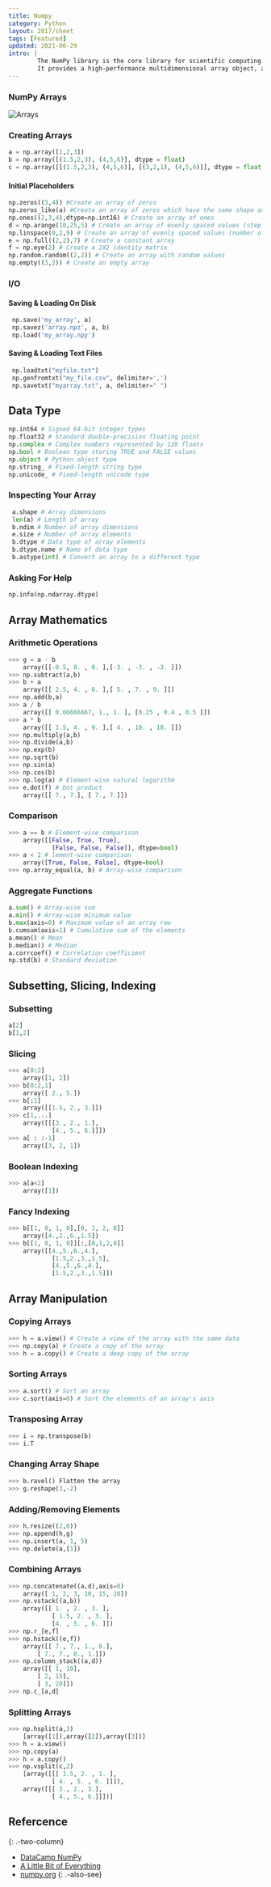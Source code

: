 ```yaml
---
title: Numpy
category: Python
layout: 2017/sheet
tags: [Featured]
updated: 2021-06-29
intro: | 
        The NumPy library is the core library for scientific computing in Python. 
        It provides a high-performance multidimensional array object, and tools for working with these arrays.
---
```



### NumPy Arrays

![Arrays](https://img-1253324855.cos.ap-chengdu.myqcloud.com/picgo/numpy.png)

### Creating Arrays

```python
a = np.array([1,2,3])
b = np.array([(1.5,2,3), (4,5,6)], dtype = float)
c = np.array([[(1.5,2,3), (4,5,6)], [(3,2,1), (4,5,6)]], dtype = float)
```

#### Initial Placeholders

```python
np.zeros((3,4)) #Create an array of zeros
np.zeros_like(a) #Create an array of zeros which have the same shape as a
np.ones((2,3,4),dtype=np.int16) # Create an array of ones
d = np.arange(10,25,5) # Create an array of evenly spaced values (step value)
np.linspace(0,2,9) # Create an array of evenly spaced values (number of samples)
e = np.full((2,2),7) # Create a constant array
f = np.eye(2) # Create a 2X2 identity matrix  
np.random.random((2,2)) # Create an array with random values
np.empty((3,2)) # Create an empty array
```

### I/O

#### Saving & Loading On Disk

```py
 np.save('my_array', a)
 np.savez('array.npz', a, b)
 np.load('my_array.npy')
```

#### Saving & Loading Text Files

```py
 np.loadtxt("myfile.txt")
 np.genfromtxt("my_file.csv", delimiter=',')
 np.savetxt("myarray.txt", a, delimiter=" ")
```

## Data Type

```python
np.int64 # Signed 64-bit integer types
np.float32 # Standard double-precision floating point
np.complex # Complex numbers represented by 128 floats
np.bool # Boolean type storing TRUE and FALSE values
np.object # Python object type
np.string_ # Fixed-length string type
np.unicode_ # Fixed-length unicode type
```

### Inspecting Your Array

```python
 a.shape # Array dimensions
 len(a) # Length of array
 b.ndim # Number of array dimensions 
 e.size # Number of array elements
 b.dtype # Data type of array elements
 b.dtype.name # Name of data type
 b.astype(int) # Convert an array to a different type
```

### Asking For Help

```python
np.info(np.ndarray.dtype)
```

## Array Mathematics

### Arithmetic Operations

```py
>>> g = a - b 
    array([[-0.5, 0. , 0. ],[-3. , -3. , -3. ]]) 
>>> np.subtract(a,b)
>>> b + a
    array([[ 2.5, 4. , 6. ],[ 5. , 7. , 9. ]]) 
>>> np.add(b,a)
>>> a / b
    array([[ 0.66666667, 1., 1. ], [0.25 , 0.4 , 0.5 ]])
>>> a * b
    array([[ 1.5, 4. , 9. ],[ 4. , 10. , 18. ]]) 
>>> np.multiply(a,b)
>>> np.divide(a,b)
>>> np.exp(b)
>>> np.sqrt(b)
>>> np.sin(a)
>>> np.cos(b)
>>> np.log(a) # Element-wise natural logarithm
>>> e.dot(f) # Dot product
    array([[ 7., 7.], [ 7., 7.]])
```

### Comparison

```python
>>> a == b # Element-wise comparison
    array([[False, True, True],
            [False, False, False]], dtype=bool) 
>>> a < 2 # lement-wise comparison
    array([True, False, False], dtype=bool) 
>>> np.array_equal(a, b) # Array-wise comparison
```

### Aggregate Functions

```py
a.sum() # Array-wise sum
a.min() # Array-wise minimum value
b.max(axis=0) # Maximum value of an array row
b.cumsum(axis=1) # Cumulative sum of the elements
a.mean() # Mean
b.median() # Median
a.corrcoef() # Correlation coefficient
np.std(b) # Standard deviation
```

## Subsetting, Slicing, Indexing

### Subsetting

```py
a[2] 
b[1,2]
```

### Slicing

```py
>>> a[0:2] 
    array([1, 2])
>>> b[0:2,1] 
    array([ 2., 5.])
>>> b[:1] 
    array([[1.5, 2., 3.]])
>>> c[1,...] 
    array([[[3., 2., 1.],
            [4., 5., 6.]]])
>>> a[ : :-1] 
    array([3, 2, 1])
```

### Boolean Indexing

```py
>>> a[a<2] 
    array([1])
```

### Fancy Indexing

```py
>>> b[[1, 0, 1, 0],[0, 1, 2, 0]] 
    array([4.,2.,6.,1.5])
>>> b[[1, 0, 1, 0]][:,[0,1,2,0]]
    array([[4.,5.,6.,4.], 
            [1.5,2.,3.,1.5], 
            [4.,5.,6.,4.],
            [1.5,2.,3.,1.5]])
```

## Array Manipulation
 
### Copying Arrays

```py
>>> h = a.view() # Create a view of the array with the same data
>>> np.copy(a) # Create a copy of the array
>>> h = a.copy() # Create a deep copy of the array
```

### Sorting Arrays

```py
>>> a.sort() # Sort an array
>>> c.sort(axis=0) # Sort the elements of an array's axis
```

### Transposing Array

```py
>>> i = np.transpose(b)
>>> i.T
```

### Changing Array Shape

```py
>>> b.ravel() Flatten the array
>>> g.reshape(3,-2)
```

### Adding/Removing Elements

```py
>>> h.resize((2,6))
>>> np.append(h,g)
>>> np.insert(a, 1, 5)
>>> np.delete(a,[1])
```

### Combining Arrays

```py
>>> np.concatenate((a,d),axis=0) 
    array([ 1, 2, 3, 10, 15, 20])
>>> np.vstack((a,b)) 
    array([[ 1. , 2. , 3. ], 
            [ 1.5, 2. , 3. ],
            [4. , 5. , 6. ]])
>>> np.r_[e,f]
>>> np.hstack((e,f)) 
    array([[ 7., 7., 1., 0.],
        [ 7., 7., 0., 1.]]) 
>>> np.column_stack((a,d))
    array([[ 1, 10], 
        [ 2, 15],
        [ 3, 20]])
>>> np.c_[a,d]
```

### Splitting Arrays

```py
>>> np.hsplit(a,3) 
    [array([1]),array([2]),array([3])]
>>> h = a.view()
>>> np.copy(a)
>>> h = a.copy()
>>> np.vsplit(c,2) 
    [array([[[ 1.5, 2. , 1. ],
            [ 4. , 5. , 6. ]]]), 
    array([[[ 3., 2., 3.],
            [ 4., 5., 6.]]])]
```

## Refercence

{: .-two-column}

 * [DataCamp NumPy](https://s3.amazonaws.com/assets.datacamp.com/blog_assets/Numpy_Python_Cheat_Sheet.pdf)
 * [A Little Bit of Everything](https://blog.finxter.com/wp-content/uploads/2019/10/grafik-2-768x592.png)
 * [numpy.org](https://numpy.org/install/)
{: .-also-see}
